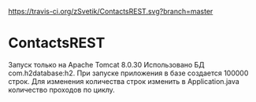 https://travis-ci.org/zSvetik/ContactsREST.svg?branch=master
# ContactsREST
Запуск только на Apache Tomcat 8.0.30
Использовано БД com.h2database:h2. При запуске приложения в базе создается 100000 строк. Для изменения количества строк изменить в Application.java количество проходов по циклу.
